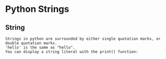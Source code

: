 #   **Python Strings**

##    String

    Strings in python are surrounded by either single quotation marks, or double quotation marks.
    'hello' is the same as "hello".
    You can display a string literal with the print() function:

